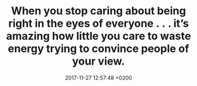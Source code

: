 ---
layout: quote
title:  "When you stop caring about being right in the eyes of everyone . . . it’s amazing how little you care to waste energy trying to convince people of your view."
date:   2017-11-27 12:57:48 +0200
type: quote
quote_author: Peter Attia
description: When you stop caring about being right in the eyes of everyone - Peter Attia
image: https://dz9yg0snnohlc.cloudfront.net/how-to-stop-caring-about-someone-who-doesnt-care-about-you-1.jpg
---